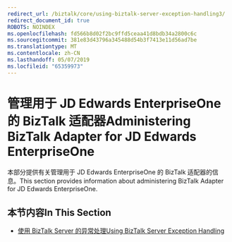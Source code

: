 ```yaml
---
redirect_url: /biztalk/core/using-biztalk-server-exception-handling3/
redirect_document_id: true
ROBOTS: NOINDEX
ms.openlocfilehash: fd566b8d02f2bc9ffd5ceaa41d8bdb34a2800c6c
ms.sourcegitcommit: 381e83d43796a345488d54b3f7413e11d56ad7be
ms.translationtype: MT
ms.contentlocale: zh-CN
ms.lasthandoff: 05/07/2019
ms.locfileid: "65359973"
---
```

# <a name="administering-biztalk-adapter-for-jd-edwards-enterpriseone"></a><span data-ttu-id="664b0-101">管理用于 JD Edwards EnterpriseOne 的 BizTalk 适配器</span><span class="sxs-lookup"><span data-stu-id="664b0-101">Administering BizTalk Adapter for JD Edwards EnterpriseOne</span></span>
<span data-ttu-id="664b0-102">本部分提供有关管理用于 JD Edwards EnterpriseOne 的 BizTalk 适配器的信息。</span><span class="sxs-lookup"><span data-stu-id="664b0-102">This section provides information about administering BizTalk Adapter for JD Edwards EnterpriseOne.</span></span>  
  
## <a name="in-this-section"></a><span data-ttu-id="664b0-103">本节内容</span><span class="sxs-lookup"><span data-stu-id="664b0-103">In This Section</span></span>  
  
-   [<span data-ttu-id="664b0-104">使用 BizTalk Server 的异常处理</span><span class="sxs-lookup"><span data-stu-id="664b0-104">Using BizTalk Server Exception Handling</span></span>](../core/using-biztalk-server-exception-handling3.md)